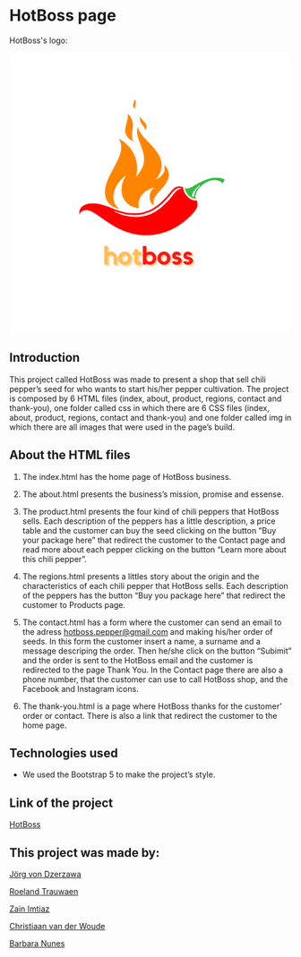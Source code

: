 # HotBoss page
HotBoss's logo:

![pepper, logo](/img/hot-boss-logo_nbg.png)  

## Introduction 

This project called HotBoss was made to present a shop that sell chili pepper’s seed for who wants to start his/her pepper cultivation. The project is composed by 6 HTML files (index, about, product, regions, contact and thank-you), one folder called css in which there are 6 CSS files (index, about, product, regions, contact and thank-you) and one folder called img in which there are all images that were used in the page’s build. 

## About the HTML files 
1. The index.html has the home page of HotBoss business. 

2. The about.html presents the business’s mission, promise and essense. 

3. The product.html presents the four kind of chili peppers that HotBoss sells. Each description of the peppers has a little description, a price table and the customer can buy the seed clicking on the button “Buy your package here” that redirect the customer to the Contact page and read more about each pepper clicking on the button “Learn more about this chili pepper”. 

4. The regions.html presents a littles story about the origin and the characteristics of each chili pepper that HotBoss sells. Each description of the peppers has the button “Buy you package here” that redirect the customer to Products page. 

5. The contact.html has a form where the customer can send an email to the adress hotboss.pepper@gmail.com and making his/her order of seeds. In this form the customer insert a name, a surname and a message descriping the order. Then he/she click on the button “Subimit” and the order is sent to the HotBoss email and the customer is redirected to the page Thank You. In the Contact page there are also a phone number, that the customer can use to call HotBoss shop, and the Facebook and Instagram icons. 

6. The thank-you.html is a page where HotBoss thanks for the customer’ order or contact. There is also a link that redirect the customer to the home page. 

## Technologies used 

 - We used the Bootstrap 5 to make the project’s style. 

## Link of the project
[HotBoss](https://jvondzerza.github.io/hot-boss/)
## This project was made by: 

[Jörg von Dzerzawa](https://github.com/jvondzerza) 

[Roeland Trauwaen](https://github.com/roeland-hub) 

[Zain Imtiaz](https://github.com/zenimtiazz) 

[Christiaan van der Woude](https://github.com/christiaanvdw) 

[Barbara Nunes](https://github.com/BarbaraCristinaNunes) 
